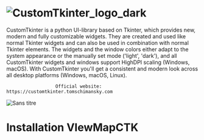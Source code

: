 # ![CustomTkinter_logo_dark](https://github.com/user-attachments/assets/42ff7db7-8067-4a7a-9026-b1b26863360a)

CustomTkinter is a python UI-library based on Tkinter, which provides new, modern and fully customizable widgets. They are created and used like normal Tkinter widgets and can also be used in combination with normal Tkinter elements. The widgets and the window colors either adapt to the system appearance or the manually set mode ('light', 'dark'), and all CustomTkinter widgets and windows support HighDPI scaling (Windows, macOS). With CustomTkinter you'll get a consistent and modern look across all desktop platforms (Windows, macOS, Linux).

                      Official website: https://customtkinter.tomschimansky.com

![Sans titre](https://github.com/user-attachments/assets/55ab2044-e24c-40b3-a9bb-73abcc0092fa)


# Installation VIewMapCTK
